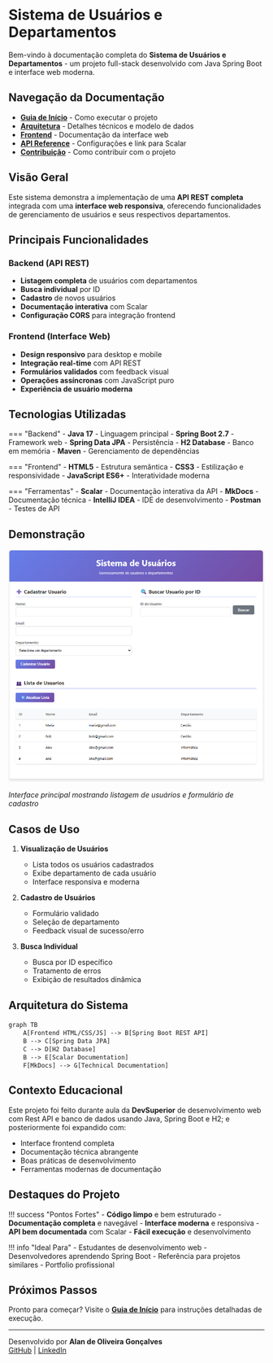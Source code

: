 # Sistema de Usuários e Departamentos

Bem-vindo à documentação completa do **Sistema de Usuários e Departamentos** - um projeto full-stack desenvolvido com Java Spring Boot e interface web moderna.

## Navegação da Documentação

- **[Guia de Início](getting_started.md)** - Como executar o projeto
- **[Arquitetura](architecture.md)** - Detalhes técnicos e modelo de dados
- **[Frontend](frontend.md)** - Documentação da interface web
- **[API Reference](api_reference.md)** - Configurações e link para Scalar
- **[Contribuição](contributing.md)** - Como contribuir com o projeto

## Visão Geral

Este sistema demonstra a implementação de uma **API REST completa** integrada com uma **interface web responsiva**, oferecendo funcionalidades de gerenciamento de usuários e seus respectivos departamentos.

## Principais Funcionalidades

### Backend (API REST)
- **Listagem completa** de usuários com departamentos
- **Busca individual** por ID  
- **Cadastro** de novos usuários
- **Documentação interativa** com Scalar
- **Configuração CORS** para integração frontend

### Frontend (Interface Web)
- **Design responsivo** para desktop e mobile
- **Integração real-time** com API REST
- **Formulários validados** com feedback visual
- **Operações assíncronas** com JavaScript puro
- **Experiência de usuário moderna**

## Tecnologias Utilizadas

=== "Backend"
    - **Java 17** - Linguagem principal
    - **Spring Boot 2.7** - Framework web
    - **Spring Data JPA** - Persistência
    - **H2 Database** - Banco em memória
    - **Maven** - Gerenciamento de dependências

=== "Frontend"
    - **HTML5** - Estrutura semântica
    - **CSS3** - Estilização e responsividade
    - **JavaScript ES6+** - Interatividade moderna

=== "Ferramentas"
    - **Scalar** - Documentação interativa da API
    - **MkDocs** - Documentação técnica
    - **IntelliJ IDEA** - IDE de desenvolvimento
    - **Postman** - Testes de API

## Demonstração

![Interface do Sistema](https://raw.githubusercontent.com/Alan-oliveir/userdept/main/images/screenshot.png)

*Interface principal mostrando listagem de usuários e formulário de cadastro*

## Casos de Uso

1. **Visualização de Usuários**

    - Lista todos os usuários cadastrados
    - Exibe departamento de cada usuário
    - Interface responsiva e moderna

2. **Cadastro de Usuários**

    - Formulário validado
    - Seleção de departamento
    - Feedback visual de sucesso/erro

3. **Busca Individual**

    - Busca por ID específico
    - Tratamento de erros
    - Exibição de resultados dinâmica

## Arquitetura do Sistema

```mermaid
graph TB
    A[Frontend HTML/CSS/JS] --> B[Spring Boot REST API]
    B --> C[Spring Data JPA]
    C --> D[H2 Database]
    B --> E[Scalar Documentation]
    F[MkDocs] --> G[Technical Documentation]
```

## Contexto Educacional

Este projeto foi feito durante aula da **DevSuperior** de desenvolvimento web com Rest API e banco de dados usando Java, Spring Boot e H2; e posteriormente foi expandido com:

- Interface frontend completa
- Documentação técnica abrangente
- Boas práticas de desenvolvimento
- Ferramentas modernas de documentação

## Destaques do Projeto

!!! success "Pontos Fortes"
    - **Código limpo** e bem estruturado
    - **Documentação completa** e navegável
    - **Interface moderna** e responsiva
    - **API bem documentada** com Scalar
    - **Fácil execução** e desenvolvimento

!!! info "Ideal Para"
    - Estudantes de desenvolvimento web
    - Desenvolvedores aprendendo Spring Boot
    - Referência para projetos similares
    - Portfolio profissional

## Próximos Passos

Pronto para começar? Visite o **[Guia de Início](getting_started.md)** para instruções detalhadas de execução.

---

Desenvolvido por **Alan de Oliveira Gonçalves**   
[GitHub](https://github.com/Alan-oliveir) | [LinkedIn](https://www.linkedin.com/in/alan-ogoncalves)  
